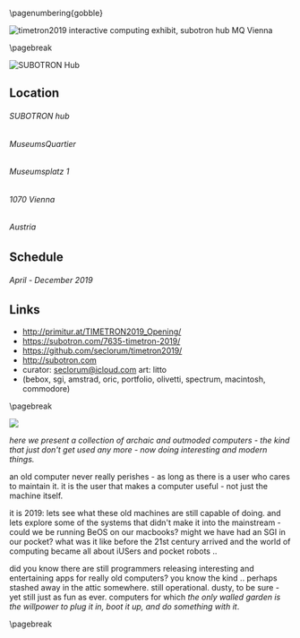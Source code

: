 
\pagenumbering{gobble}

[timetron2019logo]: https://github.com/seclorum/timetron2019/raw/master/Logo/pngs/LogoJV_BO_1.png 
[flyer]:https://github.com/seclorum/timetron2019/raw/master/flyer.jpg "timetron2019 interactive computing exhibit, subotron hub MQ Vienna"
[subotronhub]: https://subotron.com/wp-content/themes/subotron1202/images/subotron_logo-2017.png "SUBOTRON Hub"

![][flyer]

\pagebreak

![][subotronhub]

## Location
###### SUBOTRON hub
###### MuseumsQuartier
###### Museumsplatz 1
###### 1070 Vienna
###### Austria
## Schedule
###### April - December 2019
## Links
* http://primitur.at/TIMETRON2019_Opening/
* https://subotron.com/7635-timetron-2019/
* https://github.com/seclorum/timetron2019/
* http://subotron.com
* curator: seclorum@icloud.com art: litto
* (bebox, sgi, amstrad, oric, portfolio, olivetti, spectrum, macintosh, commodore)

\pagebreak

![][timetron2019logo]

*here we present a collection of archaic and outmoded computers - the kind that just don't get used any more - now doing interesting and modern things.*

an old computer never really perishes - as long as there is a user who cares to maintain it. it is the user that makes a computer useful - not just the machine itself.

it is 2019: lets see what these old machines are still capable of doing.  and lets explore some of the systems that didn't make it into the mainstream - could we be running BeOS on our macbooks?  might we have had an SGI in our pocket? what was it like before the 21st century arrived and the world of computing became all about iUSers and pocket robots ..

did you know there are still programmers releasing interesting and entertaining apps for really old computers? you know the kind .. perhaps stashed away in the attic somewhere. still operational.  dusty, to be sure - yet still just as fun as ever.  computers for which *the only walled garden is the willpower to plug it in, boot it up, and do something with it*. 


\pagebreak
